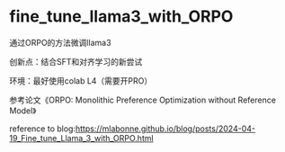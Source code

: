 # fine_tune_llama3_with_ORPO  
通过ORPO的方法微调llama3  

创新点：结合SFT和对齐学习的新尝试  

环境：最好使用colab L4（需要开PRO）

参考论文《ORPO: Monolithic Preference Optimization without Reference Model》 

reference to blog:https://mlabonne.github.io/blog/posts/2024-04-19_Fine_tune_Llama_3_with_ORPO.html 

